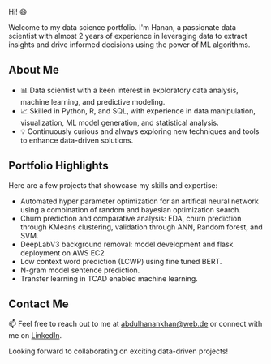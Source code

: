 Hi! :smile:

Welcome to my data science portfolio. I'm Hanan, a passionate data scientist with almost 2 years of experience in leveraging data to extract insights and drive informed decisions using the power of ML algorithms.

## About Me
- 📊 Data scientist with a keen interest in exploratory data analysis, machine learning, and predictive modeling.
- 📈 Skilled in Python, R, and SQL, with experience in data manipulation, visualization, ML model generation, and statistical analysis.
- 💡 Continuously curious and always exploring new techniques and tools to enhance data-driven solutions.

## Portfolio Highlights
Here are a few projects that showcase my skills and expertise:

- Automated hyper parameter optimization for an artifical neural network using a combination of random and bayesian optimization search.
- Churn prediction and comparative analysis: EDA, churn prediction through KMeans clustering, validation through ANN, Random forest, and SVM.
- DeepLabV3 background removal: model development and flask deployment on AWS EC2
- Low context word prediction (LCWP) using fine tuned BERT.
- N-gram model sentence prediction.
- Transfer learning in TCAD enabled machine learning.

## Contact Me

📫 Feel free to reach out to me at abdulhanankhan@web.de or connect with me on [LinkedIn](https://www.linkedin.com/in/abdul-hanan-khan-230a77228/).

Looking forward to collaborating on exciting data-driven projects!
